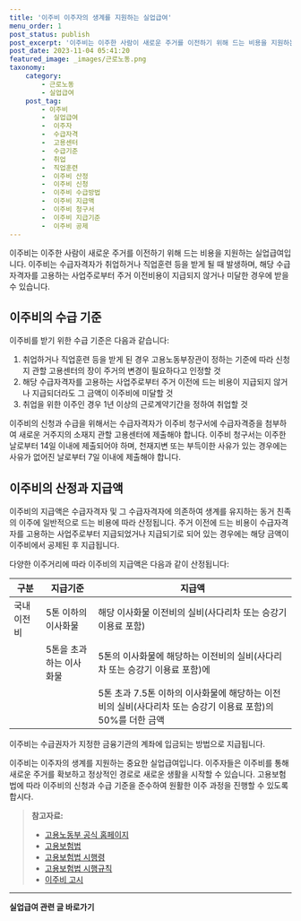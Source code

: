 ```yaml
---
title: '이주비 이주자의 생계를 지원하는 실업급여'
menu_order: 1
post_status: publish
post_excerpt: '이주비는 이주한 사람이 새로운 주거를 이전하기 위해 드는 비용을 지원하는 실업급여입니다. 이주비는 수급자격자가 취업하거나 직업훈련 등을 받게 될 때 발생하며, 해당 수급자격자를 고용하는 사업주로부터 주거 이전비용이 지급되지 않거나 미달한 경우에 받을 수 있습니다.'
post_date: 2023-11-04 05:41:20
featured_image: _images/근로노동.png
taxonomy:
    category:
        - 근로노동
        - 실업급여
    post_tag:
        - 이주비
        -  실업급여
        -  이주자
        -  수급자격
        -  고용센터
        -  수급기준
        -  취업
        -  직업훈련
        -  이주비 산정
        -  이주비 신청
        -  이주비 수급방법
        -  이주비 지급액
        -  이주비 청구서
        -  이주비 지급기준
        -  이주비 공제
---
```




이주비는 이주한 사람이 새로운 주거를 이전하기 위해 드는 비용을 지원하는 실업급여입니다. 이주비는 수급자격자가 취업하거나 직업훈련 등을 받게 될 때 발생하며, 해당 수급자격자를 고용하는 사업주로부터 주거 이전비용이 지급되지 않거나 미달한 경우에 받을 수 있습니다.

## 이주비의 수급 기준

이주비를 받기 위한 수급 기준은 다음과 같습니다:

1. 취업하거나 직업훈련 등을 받게 된 경우 고용노동부장관이 정하는 기준에 따라 신청지 관할 고용센터의 장이 주거의 변경이 필요하다고 인정할 것
2. 해당 수급자격자를 고용하는 사업주로부터 주거 이전에 드는 비용이 지급되지 않거나 지급되더라도 그 금액이 이주비에 미달할 것
3. 취업을 위한 이주인 경우 1년 이상의 근로계약기간을 정하여 취업할 것

이주비의 신청과 수급을 위해서는 수급자격자가 이주비 청구서에 수급자격증을 첨부하여 새로운 거주지의 소재지 관할 고용센터에 제출해야 합니다. 이주비 청구서는 이주한 날로부터 14일 이내에 제출되어야 하며, 천재지변 또는 부득이한 사유가 있는 경우에는 사유가 없어진 날로부터 7일 이내에 제출해야 합니다.

## 이주비의 산정과 지급액

이주비의 지급액은 수급자격자 및 그 수급자격자에 의존하여 생계를 유지하는 동거 친족의 이주에 일반적으로 드는 비용에 따라 산정됩니다. 주거 이전에 드는 비용이 수급자격자를 고용하는 사업주로부터 지급되었거나 지급되기로 되어 있는 경우에는 해당 금액이 이주비에서 공제된 후 지급됩니다.

다양한 이주거리에 따라 이주비의 지급액은 다음과 같이 산정됩니다:

| 구분                            | 지급기준                                                          | 지급액                                                               |
|----------------------------------- |-----------------------------------------------------------------|------------------------------------------------------------------------|
| 국내 이전비                 | 5톤 이하의 이사화물                                   | 해당 이사화물 이전비의 실비(사다리차 또는 승강기 이용료 포함)       |
|                                       | 5톤을 초과하는 이사화물                            | 5톤의 이사화물에 해당하는 이전비의 실비(사다리차 또는 승강기 이용료 포함)에 |
|                                         |                                                            | 5톤 초과 7.5톤 이하의 이사화물에 해당하는 이전비의 실비(사다리차 또는 승강기 이용료 포함)의 50%를 더한 금액   |

이주비는 수급권자가 지정한 금융기관의 계좌에 입금되는 방법으로 지급됩니다.

이주비는 이주자의 생계를 지원하는 중요한 실업급여입니다. 이주자들은 이주비를 통해 새로운 주거를 확보하고 정상적인 경로로 새로운 생활을 시작할 수 있습니다. 고용보험법에 따라 이주비의 신청과 수급 기준을 준수하여 원활한 이주 과정을 진행할 수 있도록 합시다.

> **참고자료:**
> - [고용노동부 공식 홈페이지](https://example.com/immigration_allowance)
> - [고용보험법](https://www.law.go.kr/%EB%B2%95%EB%A0%B9/고용보험법)
> - [고용보험법 시행령](https://www.law.go.kr/%EB%B2%95%EB%A0%B9/고용보험법시행령)
> - [고용보험법 시행규칙](https://example.com/labor_insurance_regulations)
> - [이주비 고시](https://example.com/immigration_allowance_notice)
<!-- wp:separator -->
<hr class="wp-block-separator has-alpha-channel-opacity"/>
<!-- /wp:separator -->

<!-- wp:group {"backgroundColor":"base","layout":{"type":"constrained"}} -->
<div class="wp-block-group has-base-background-color has-background"><!-- wp:paragraph {"align":"center","fontSize":"medium"} -->
<p class="has-text-align-center has-large-font-size"><strong>실업급여 관련 글 바로가기</strong></p>
<!-- /wp:paragraph -->


<!-- wp:latest-posts
{"categories":[{"id":10977,"count":19,"description":"","link":"https://uknowlaw.com/category/%ec%8b%a4%ec%97%85%ea%b8%89%ec%97%ac/","name":"실업급여","slug":"실업급여","taxonomy":"category","parent":0,"meta":[],"_links":{"self":[{"href":"https://uknowlaw.com/wp-json/wp/v2/categories/10977"}],"collection":[{"href":"https://uknowlaw.com/wp-json/wp/v2/categories"}],"about":[{"href":"https://uknowlaw.com/wp-json/wp/v2/taxonomies/category"}],"wp:post_type":[{"href":"https://uknowlaw.com/wp-json/wp/v2/posts?categories=10977"}],"curies":[{"name":"wp","href":"https://api.w.org/{rel}","templated":true}]}}],"postsToShow":100,"excerptLength":28,"postLayout":"grid","columns":2,"featuredImageAlign":"left","featuredImageSizeSlug":"large","fontSize":"small"} /--></div>
<!-- /wp:group -->